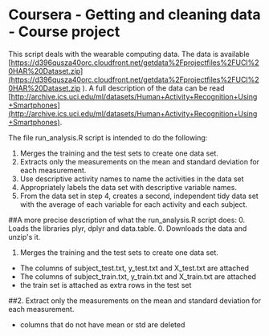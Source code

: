 # Coursera - Getting and cleaning data - Course project

This script deals with the wearable computing data. The data is available  [https://d396qusza40orc.cloudfront.net/getdata%2Fprojectfiles%2FUCI%20HAR%20Dataset.zip](https://d396qusza40orc.cloudfront.net/getdata%2Fprojectfiles%2FUCI%20HAR%20Dataset.zip ). A full description of the data can be read [http://archive.ics.uci.edu/ml/datasets/Human+Activity+Recognition+Using+Smartphones](http://archive.ics.uci.edu/ml/datasets/Human+Activity+Recognition+Using+Smartphones).

The file run_analysis.R script is intended to do the following:
 
1. Merges the training and the test sets to create one data set.
1. Extracts only the measurements on the mean and standard deviation for each measurement.
1. Use descriptive activity names to name the activities in the data set
1. Appropriately labels the data set with descriptive variable names. 
1. From the data set in step 4, creates a second, independent tidy data set with the average of each variable for each activity and each subject.

##A more precise description of what the run_analysis.R script does:
0. Loads the libraries plyr, dplyr and data.table.
0. Downloads the data and unzip's it.
1. Merges the training and the test sets to create one data set.

- The columns of subject_test.txt, y_test.txt and X_test.txt are attached
- The columns of subject_train.txt, y_train.txt and X_train.txt are attached
- the train set is attached as extra rows in the test set

##2. Extract only the measurements on the mean and standard deviation for each measurement.

- columns that do not have mean or std are deleted




